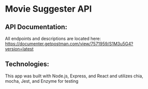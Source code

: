 # Movie Suggester API

## API Documentation:

All endpoints and descriptions are located here:
https://documenter.getpostman.com/view/7571959/S1M3u5G4?version=latest

## Technologies:

This app was built with Node.js, Express, and React and utilizes chia, mocha, Jest, and Enzyme for testing
